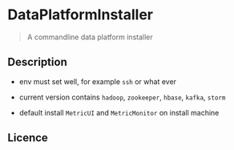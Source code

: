 DataPlatformInstaller
=======

> A commandline data platform installer

## Description

* env must set well, for example `ssh` or what ever

* current version contains `hadoop`, `zookeeper`, `hbase`, `kafka`, `storm`

* default install `MetricUI` and `MetricMonitor` on install machine

## Licence